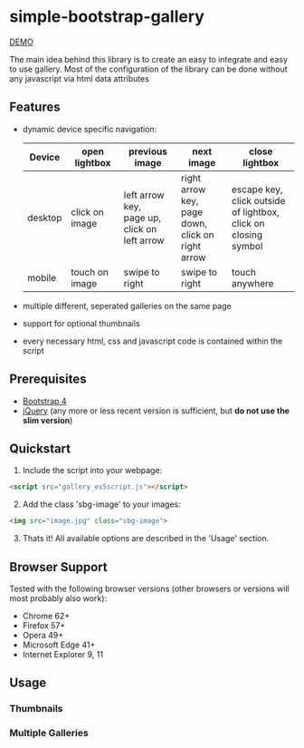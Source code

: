 # simple-bootstrap-gallery

[DEMO](https://kritten.org/demo/simple-bootstrap-gallery)

The main idea behind this library is to create an easy to integrate and easy to use gallery. 
Most of the configuration of the library can be done without any javascript via html data attributes 

## Features
* dynamic device specific navigation:
    
    Device | open lightbox | previous image | next image | close lightbox
    ---|---|---|---|---
    desktop | click on image | left arrow key, <br/> page up, <br/> click on left arrow | right arrow key, <br/> page down, <br/> click on right arrow | escape key, <br/> click outside of lightbox, <br/> click on closing symbol
    mobile | touch on image| swipe to right | swipe to right | touch anywhere
* multiple different, seperated galleries on the same page
* support for optional thumbnails
* every necessary html, css and javascript code is contained within the script

## Prerequisites
* [Bootstrap 4](https://getbootstrap.com/)
* [jQuery](https://jquery.com/) (any more or less recent version is sufficient, but **do not use the slim version**)

## Quickstart
1. Include the script into your webpage:
```html
<script src="gallery_es5script.js"></script>
```
2. Add the class 'sbg-image' to your images:
```html
<img src="image.jpg" class="sbg-image">
```
3. Thats it! All available options are described in the 'Usage' section.

## Browser Support
Tested with the following browser versions (other browsers or versions will most probably also work):
* Chrome 62+
* Firefox 57+
* Opera 49+
* Microsoft Edge 41+
* Internet Explorer 9, 11

## Usage
### Thumbnails
### Multiple Galleries